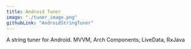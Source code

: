 ```yaml
---
title: Android Tuner
image: "./tuner_image.png"
githubLink: "AndroidStringTuner"
---
```


A string tuner for Android. <!-- end --> MVVM, Arch Components, LiveData, RxJava